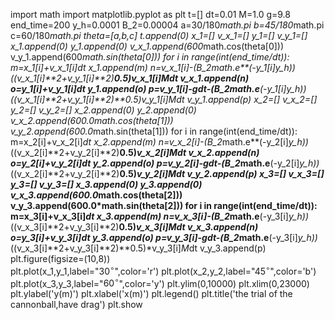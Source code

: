 import math
import matplotlib.pyplot as plt
t=[]
dt=0.01
M=1.0
g=9.8
end_time=200
y_h=0.0001
B_2=0.00004
a=30/180*math.pi
b=45/180*math.pi
c=60/180*math.pi
theta=[a,b,c] 
t.append(0)
x_1=[]
v_x_1=[]
y_1=[]
v_y_1=[]
x_1.append(0)
y_1.append(0)
v_x_1.append(600*math.cos(theta[0]))
v_y_1.append(600*math.sin(theta[0]))
for i in range(int(end_time/dt)):
    m=x_1[i]+v_x_1[i]*dt
    x_1.append(m)
    n=v_x_1[i]-(B_2*math.e**(-y_1[i]*y_h))*((v_x_1[i]**2+v_y_1[i]**2)**0.5)*v_x_1[i]*M*dt
    v_x_1.append(n)
    o=y_1[i]+v_y_1[i]*dt
    y_1.append(o)
    p=v_y_1[i]-g*dt-(B_2*math.e**(-y_1[i]*y_h))*((v_x_1[i]**2+v_y_1[i]**2)**0.5)*v_y_1[i]*M*dt
    v_y_1.append(p)
x_2=[]
v_x_2=[]
y_2=[]
v_y_2=[]
x_2.append(0)
y_2.append(0)
v_x_2.append(600.0*math.cos(theta[1]))
v_y_2.append(600.0*math.sin(theta[1]))
for i in range(int(end_time/dt)):
    m=x_2[i]+v_x_2[i]*dt
    x_2.append(m)
    n=v_x_2[i]-(B_2*math.e**(-y_2[i]*y_h))*((v_x_2[i]**2+v_y_2[i]**2)**0.5)*v_x_2[i]*M*dt
    v_x_2.append(n)
    o=y_2[i]+v_y_2[i]*dt
    y_2.append(o)
    p=v_y_2[i]-g*dt-(B_2*math.e**(-y_2[i]*y_h))*((v_x_2[i]**2+v_y_2[i]**2)**0.5)*v_y_2[i]*M*dt
    v_y_2.append(p)
x_3=[]
v_x_3=[]
y_3=[]
v_y_3=[]
x_3.append(0)
y_3.append(0)
v_x_3.append(600.0*math.cos(theta[2]))  
v_y_3.append(600.0*math.sin(theta[2]))
for i in range(int(end_time/dt)):
    m=x_3[i]+v_x_3[i]*dt
    x_3.append(m)
    n=v_x_3[i]-(B_2*math.e**(-y_3[i]*y_h))*((v_x_3[i]**2+v_y_3[i]**2)**0.5)*v_x_3[i]*M*dt
    v_x_3.append(n)
    o=y_3[i]+v_y_3[i]*dt
    y_3.append(o)
    p=v_y_3[i]-g*dt-(B_2*math.e**(-y_3[i]*y_h))*((v_x_3[i]**2+v_y_3[i]**2)**0.5)*v_y_3[i]*M*dt
    v_y_3.append(p)
plt.figure(figsize=(10,8))    
plt.plot(x_1,y_1,label="$30^\circ$",color='r')
plt.plot(x_2,y_2,label="$45^\circ$",color='b')
plt.plot(x_3,y_3,label="$60^\circ$",color='y')
plt.ylim(0,10000)
plt.xlim(0,23000)
plt.ylabel('y(m)')
plt.xlabel('x(m)')
plt.legend()
plt.title('the trial of the cannonball,have drag')
plt.show
